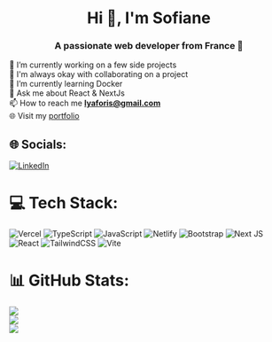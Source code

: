 <h1 align="center">Hi 👋, I'm Sofiane</h1>
<h3 align="center">A passionate web developer from France &#128640;</h3>

🔭 I’m currently working on a few side projects<br>
👯 I'm always okay with collaborating on a project<br>
🌱 I’m currently learning Docker<br>
💬 Ask me about React & NextJs<br>
📫 How to reach me **lyaforis@gmail.com**<br>
🌐 Visit my [portfolio]()


## 🌐 Socials:
[![LinkedIn](https://img.shields.io/badge/LinkedIn-%230077B5.svg?logo=linkedin&logoColor=white)](https://linkedin.com/in/sofiane-lyafori95) 

# 💻 Tech Stack:
![Vercel](https://img.shields.io/badge/vercel-%23000000.svg?style=for-the-badge&logo=vercel&logoColor=white) ![TypeScript](https://img.shields.io/badge/typescript-%23007ACC.svg?style=for-the-badge&logo=typescript&logoColor=white) ![JavaScript](https://img.shields.io/badge/javascript-%23323330.svg?style=for-the-badge&logo=javascript&logoColor=%23F7DF1E) ![Netlify](https://img.shields.io/badge/netlify-%23000000.svg?style=for-the-badge&logo=netlify&logoColor=#00C7B7) ![Bootstrap](https://img.shields.io/badge/bootstrap-%238511FA.svg?style=for-the-badge&logo=bootstrap&logoColor=white) ![Next JS](https://img.shields.io/badge/Next-black?style=for-the-badge&logo=next.js&logoColor=white) ![React](https://img.shields.io/badge/react-%2320232a.svg?style=for-the-badge&logo=react&logoColor=%2361DAFB) ![TailwindCSS](https://img.shields.io/badge/tailwindcss-%2338B2AC.svg?style=for-the-badge&logo=tailwind-css&logoColor=white) ![Vite](https://img.shields.io/badge/vite-%23646CFF.svg?style=for-the-badge&logo=vite&logoColor=white)
# 📊 GitHub Stats:
![](https://github-readme-stats.vercel.app/api?username=Ackarmen&theme=monokai&hide_border=false&include_all_commits=false&count_private=false)<br/>
![](https://github-readme-streak-stats.herokuapp.com/?user=Ackarmen&theme=monokai&hide_border=false)<br/>
![](https://github-readme-stats.vercel.app/api/top-langs/?username=Ackarmen&theme=monokai&hide_border=false&include_all_commits=false&count_private=false&layout=compact)

